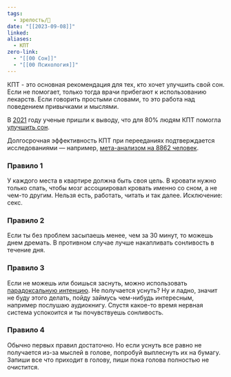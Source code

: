 ```yaml
---
tags:
  - зрелость/🌱
date: "[[2023-09-08]]"
linked: 
aliases:
  - КПТ
zero-link:
  - "[[00 Сон]]"
  - "[[00 Психология]]"
---
```

КПТ - это основная рекомендация для тех, кто хочет улучшить свой сон. Если не помогает, только тогда врачи прибегают к использованию лекарств. Если говорить простыми словами, то это работа над поведением привычками и мыслями.

В [2021](2021.md) году ученые пришли к выводу, что для 80% людям КПТ помогла [улучшить сон](Как%20наладить%20сон?.md).

Долгосрочная эффективность КПТ при перееданиях подтверждается исследованиями — например, [мета-анализом на 8862 человек](https://pubmed.ncbi.nlm.nih.gov/32583527/).

### Правило 1
У каждого места в квартире должна быть своя цель. В кровати нужно только спать, чтобы мозг ассоциировал кровать именно со сном, а не чем-то другим. Нельзя есть, работать, читать и так далее. Исключение: секс.

### Правило 2
Если ты без проблем засыпаешь менее, чем за 30 минут, то можешь днем дремать. В противном случае лучше накапливать сонливость в течение дня.

### Правило 3
Если не можешь или боишься заснуть, можно использовать [парадоксальную интенцию](Парадоксальная%20интенция.md). Не получается уснуть? Ну и ладно, значит не буду этого делать, пойду займусь чем-нибудь интересным, например послушаю аудиокнигу. Спустя какое-то время нервная система успокоится и ты почувствуешь сонливость.

### Правило 4
Обычно первых правил достаточно. Но если уснуть все равно не получается из-за мыслей в голове, попробуй выплеснуть их на бумагу. Запиши все что приходит в голову, пиши пока голова полностью не очистится.

